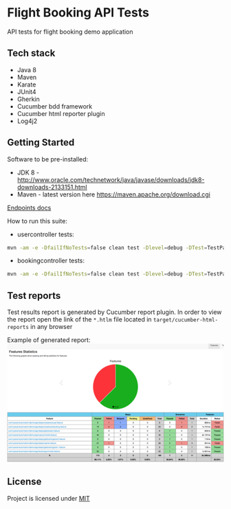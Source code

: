 # Flight Booking API Tests

API tests for flight booking demo application

## Tech stack
* Java 8
* Maven
* Karate
* JUnit4
* Gherkin
* Cucumber bdd framework
* Cucumber html reporter plugin
* Log4j2
  
## Getting Started  
Software to be pre-installed: 
* JDK 8 - http://www.oracle.com/technetwork/java/javase/downloads/jdk8-downloads-2133151.html
* Maven - latest version here https://maven.apache.org/download.cgi

[Endpoints docs](http://127.0.0.1:8900/swagger-ui.html)

How to run this suite:
- usercontroller tests:
```sh
mvn -am -e -DfailIfNoTests=false clean test -Dlevel=debug -DTest=TestParallelRunner "-Dcucumber.options=--tags @UserController"
```
- bookingcontroller tests: 
```sh
mvn -am -e -DfailIfNoTests=false clean test -Dlevel=debug -DTest=TestParallelRunner "-Dcucumber.options=--tags @BookingController"
```

## Test reports

Test results report is generated by Cucumber report plugin. In order to view the report open the link of the `*.htlm` file located in `target/cucumber-html-reports` in any browser 

Example of generated report:
![](cucumber_report.png)

## License
Project is licensed under [MIT](https://github.com/jurayev/fr-demo-api-test-karate/blob/master/LICENSE)
